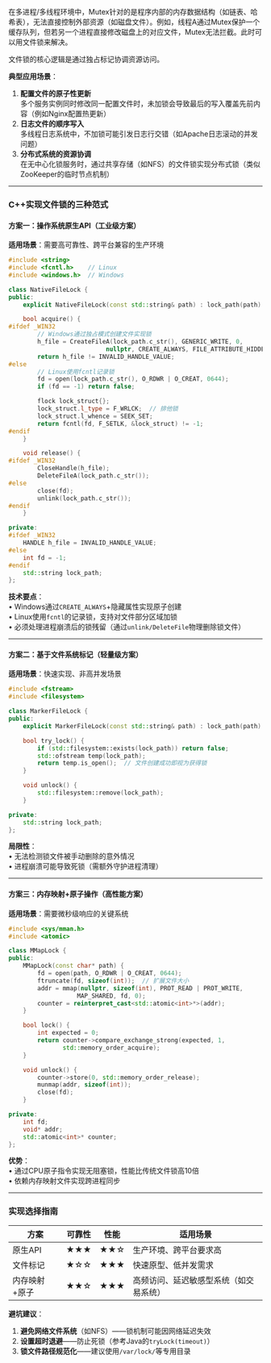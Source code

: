 
在多进程/多线程环境中，Mutex针对的是程序内部的内存数据结构（如链表、哈希表），无法直接控制外部资源（如磁盘文件）。例如，线程A通过Mutex保护一个缓存队列，但若另一个进程直接修改磁盘上的对应文件，Mutex无法拦截。此时可以用文件锁来解决。

文件锁的核心逻辑是通过独占标记协调资源访问。

**典型应用场景**：  
1. **配置文件的原子性更新**  
   多个服务实例同时修改同一配置文件时，未加锁会导致最后的写入覆盖先前内容（例如Nginx配置热更新）  
2. **日志文件的顺序写入**  
   多线程日志系统中，不加锁可能引发日志行交错（如Apache日志滚动的并发问题）  
3. **分布式系统的资源协调**  
   在无中心化锁服务时，通过共享存储（如NFS）的文件锁实现分布式锁（类似ZooKeeper的临时节点机制）  

---

### C++实现文件锁的三种范式  
#### **方案一：操作系统原生API（工业级方案）**  
**适用场景**：需要高可靠性、跨平台兼容的生产环境  
```cpp
#include <string>
#include <fcntl.h>    // Linux
#include <windows.h>  // Windows

class NativeFileLock {
public:
    explicit NativeFileLock(const std::string& path) : lock_path(path) {}

    bool acquire() {
#ifdef _WIN32
        // Windows通过独占模式创建文件实现锁
        h_file = CreateFileA(lock_path.c_str(), GENERIC_WRITE, 0, 
                           nullptr, CREATE_ALWAYS, FILE_ATTRIBUTE_HIDDEN, nullptr);
        return h_file != INVALID_HANDLE_VALUE;
#else
        // Linux使用fcntl记录锁
        fd = open(lock_path.c_str(), O_RDWR | O_CREAT, 0644);
        if (fd == -1) return false;

        flock lock_struct{};
        lock_struct.l_type = F_WRLCK;  // 排他锁
        lock_struct.l_whence = SEEK_SET;
        return fcntl(fd, F_SETLK, &lock_struct) != -1;
#endif
    }

    void release() {
#ifdef _WIN32
        CloseHandle(h_file);
        DeleteFileA(lock_path.c_str());
#else
        close(fd);
        unlink(lock_path.c_str());
#endif
    }

private:
#ifdef _WIN32
    HANDLE h_file = INVALID_HANDLE_VALUE;
#else
    int fd = -1;
#endif
    std::string lock_path;
};
```
**技术要点**：  
• Windows通过`CREATE_ALWAYS`+隐藏属性实现原子创建  
• Linux使用`fcntl`的记录锁，支持对文件部分区域加锁  
• 必须处理进程崩溃后的锁残留（通过`unlink/DeleteFile`物理删除锁文件）  

---

#### **方案二：基于文件系统标记（轻量级方案）**  
**适用场景**：快速实现、非高并发场景  
```cpp
#include <fstream>
#include <filesystem>

class MarkerFileLock {
public:
    explicit MarkerFileLock(const std::string& path) : lock_path(path) {}

    bool try_lock() {
        if (std::filesystem::exists(lock_path)) return false;
        std::ofstream temp(lock_path);
        return temp.is_open();  // 文件创建成功即视为获得锁
    }

    void unlock() { 
        std::filesystem::remove(lock_path); 
    }

private:
    std::string lock_path;
};
```
**局限性**：  
• 无法检测锁文件被手动删除的意外情况  
• 进程崩溃可能导致死锁（需额外守护进程清理）  

---

#### **方案三：内存映射+原子操作（高性能方案）**  
**适用场景**：需要微秒级响应的关键系统  
```cpp
#include <sys/mman.h>
#include <atomic>

class MMapLock {
public:
    MMapLock(const char* path) {
        fd = open(path, O_RDWR | O_CREAT, 0644);
        ftruncate(fd, sizeof(int));  // 扩展文件大小
        addr = mmap(nullptr, sizeof(int), PROT_READ | PROT_WRITE, 
                   MAP_SHARED, fd, 0);
        counter = reinterpret_cast<std::atomic<int>*>(addr);
    }

    bool lock() {
        int expected = 0;
        return counter->compare_exchange_strong(expected, 1, 
               std::memory_order_acquire);
    }

    void unlock() {
        counter->store(0, std::memory_order_release);
        munmap(addr, sizeof(int));
        close(fd);
    }

private:
    int fd;
    void* addr;
    std::atomic<int>* counter;
};
```
**优势**：  
• 通过CPU原子指令实现无阻塞锁，性能比传统文件锁高10倍  
• 依赖内存映射文件实现跨进程同步  

---

### 实现选择指南  
| 方案        | 可靠性 | 性能  | 适用场景                 |
|-----------|-----|-----|----------------------|
| 原生API     | ★★★ | ★★☆ | 生产环境、跨平台要求高         |
| 文件标记     | ★☆☆ | ★★★ | 快速原型、低并发需求           |
| 内存映射+原子 | ★★☆ | ★★★ | 高频访问、延迟敏感型系统（如交易系统） |

**避坑建议**：  
1. **避免网络文件系统**（如NFS）——锁机制可能因网络延迟失效  
2. **设置超时退避**——防止死锁（参考Java的`tryLock(timeout)`）  
3. **锁文件路径规范化**——建议使用`/var/lock/`等专用目录  
